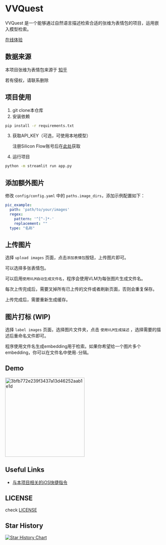 # VVQuest

VVQuest 是一个能够通过自然语言描述检索合适的张维为表情包的项目，运用嵌入模型检索。

[在线体验](https://vv.xy0v0.top)

## 数据来源

本项目张维为表情包来源于 [知乎](https://www.zhihu.com/question/656505859/answer/55843704436)

若有侵权，请联系删除

## 项目使用

1. git clone本仓库
2. 安装依赖
```bash
pip install -r requirements.txt
```
3. 获取API_KEY（可选，可使用本地模型）

    注册Silicon Flow账号后在[此处](https://cloud.siliconflow.cn/account/ak)获取

4. 运行项目
```bash
python -m streamlit run app.py
```

## 添加额外图片
修改 `config/config.yaml` 中的 `paths.image_dirs`，添加示例配置如下：

```yaml
pic_example:
  path: 'path/to/your/images'
  regex:
    pattern: '^[^-]*-'
    replacement: ""
  type: "名称"
```

## 上传图片

选择 `upload images` 页面，点击`添加表情包`按钮，上传图片即可。

可以选择多张表情包。

可以启用`使用VLM自动生成文件名`，程序会使用VLM为每张图片生成文件名。

每次上传完成后，需要叉掉所有已上传的文件或者刷新页面，否则会重复保存。

上传完成后，需要重新生成缓存。

## 图片打标 (WIP)

选择 `label images` 页面，选择图片文件夹，点击 `使用VLM生成描述` ，选择需要的描述后重命名文件即可。

程序使用文件名生成embedding用于检索。如果你希望给一个图片多个embedding，你可以在文件名中使用`-`分隔。



## Demo

<img width="256" alt="3bfb772e239f3437a13d46252aab1e1d" src="https://github.com/user-attachments/assets/d7e02f8f-205d-42ef-9c80-49f98aff64a6" />

## Useful Links

- [与本项目相关的iOS快捷指令](https://www.icloud.com/shortcuts/e6b0bd4c1b4c4b5195ff4e256fb009f8)

## LICENSE

check [LICENSE](LICENSE)

## Star History

[![Star History Chart](https://api.star-history.com/svg?repos=DanielZhangyc/VVQuest&type=Date)](https://star-history.com/#DanielZhangyc/VVQuest&Date)
